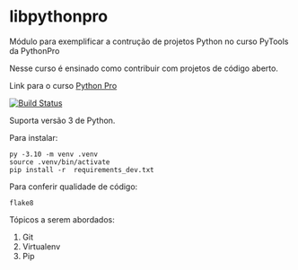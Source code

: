 # libpythonpro
Módulo para exemplificar a contrução de projetos Python no curso PyTools da PythonPro

Nesse curso é ensinado como contribuir com projetos de código aberto.

Link para o curso [Python Pro](https://www.python.pro.br/)

[![Build Status](https://app.travis-ci.com/FGOGalhardo/libpythonpro.svg?branch=main)](https://app.travis-ci.com/FGOGalhardo/libpythonpro)

Suporta versão 3 de Python.

Para instalar:

```console
py -3.10 -m venv .venv
source .venv/bin/activate
pip install -r  requirements_dev.txt
```

Para conferir qualidade de código:

```console
flake8
```

Tópicos a serem abordados:
1. Git
2. Virtualenv
3. Pip


